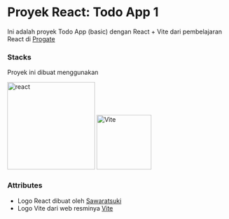 # Proyek React: Todo App 1

Ini adalah proyek Todo App (basic) dengan React + Vite dari pembelajaran React di [Progate](https://progate.com/)

### Stacks
Proyek ini dibuat menggunakan
<div>
    <img src="https://raw.githubusercontent.com/SAWARATSUKI/KawaiiLogos/main/React/React.png" width="200px" alt="react"/>
    <img src="https://vitejs.dev/logo.svg" width="125px" alt="Vite"/>
</div>

### Attributes
- Logo React dibuat oleh [Sawaratsuki](https://github.com/SAWARATSUKI/KawaiiLogos)
- Logo Vite dari web resminya [Vite](https://vitejs.dev/)